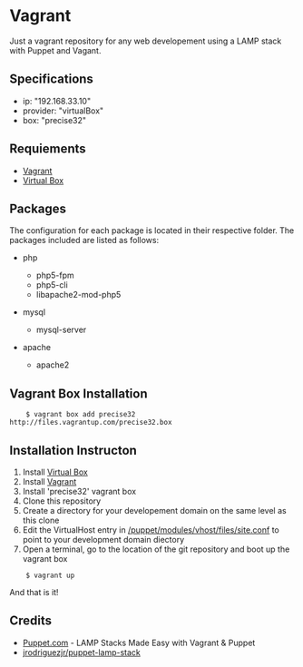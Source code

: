 # Vagrant
Just a vagrant repository for any web developement using a LAMP stack with Puppet and Vagant.

## Specifications
- ip: "192.168.33.10"
- provider: "virtualBox"
- box: "precise32"

## Requiements
- [Vagrant](https://www.vagrantup.com/)
- [Virtual Box](https://www.virtualbox.org/)

## Packages
The configuration for each package is located in their respective folder. The packages included are listed as follows: 
- php
    - php5-fpm
    - php5-cli
    - libapache2-mod-php5
- mysql
    - mysql-server
    
- apache
    - apache2
    
## Vagrant Box Installation
```
    $ vagrant box add precise32 http://files.vagrantup.com/precise32.box
```
    
## Installation Instructon
1.  Install [Virtual Box](https://www.virtualbox.org/wiki/Downloads) 
1.  Install [Vagrant](https://www.vagrantup.com/downloads.html)
1.  Install 'precise32' vagrant box
1.  Clone this repository 
1.  Create a directory for your developement domain on the same level as this clone
1.  Edit the VirtualHost entry in [/puppet/modules/vhost/files/site.conf](/puppet/modules/vhost/files/site.conf) to point to your development domain diectory
1.  Open a terminal, go to the location of the git repository and boot up the vagrant box

```
    $ vagrant up 
```

And that is it!

## Credits
- [Puppet.com](https://puppet.com/blog/lamp-stacks-made-easy-vagrant-puppet) - LAMP Stacks Made Easy with Vagrant & Puppet 
- [jrodriguezjr/puppet-lamp-stack](https://github.com/jrodriguezjr/puppet-lamp-stack)